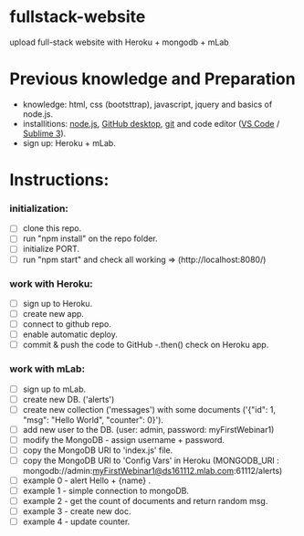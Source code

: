 # fullstack-website
upload full-stack website with Heroku + mongodb + mLab

# Previous knowledge and Preparation
 * knowledge: html, css (bootsttrap), javascript, jquery and basics of node.js.
 * installitions: [node.js](https://nodejs.org/en/), [GitHub desktop](https://desktop.github.com/), [git](https://git-scm.com/) and code editor ([VS Code](https://code.visualstudio.com/) / [Sublime 3](https://www.sublimetext.com/)).
 * sign up: Heroku + mLab.

# Instructions:
### initialization:
- [ ] clone this repo.
- [ ] run "npm install" on the repo folder.
- [ ] initialize PORT.
- [ ] run "npm start" and check all working => (http://localhost:8080/)
  
### work with Heroku:
- [ ] sign up to Heroku.
- [ ] create new app.
- [ ] connect to github repo.
- [ ] enable automatic deploy.
- [ ] commit & push the code to GitHub -.then() check on Heroku app.

### work with mLab:
- [ ] sign up to mLab.
- [ ] create new DB. ('alerts')
- [ ] create new collection ('messages') with some documents ('{"id": 1, "msg": "Hello World", "counter": 0}').
- [ ] add new user to the DB. (user: admin, password: myFirstWebinar1)
- [ ] modify the MongoDB - assign username + password.
- [ ] copy the MongoDB URI to 'index.js' file.
- [ ] copy the MongoDB URI to 'Config Vars' in Heroku (MONGODB_URI : mongodb://admin:myFirstWebinar1@ds161112.mlab.com:61112/alerts)
- [ ] example 0 - alert Hello + {name} .
- [ ] example 1 - simple connection to mongoDB.
- [ ] example 2 - get the count of documents and return random msg.
- [ ] example 3 - create new doc.
- [ ] example 4 - update counter.
